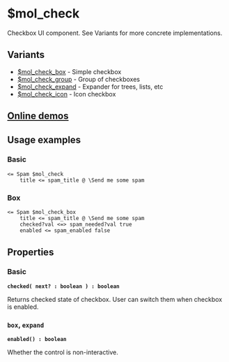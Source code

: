 # $mol_check

Checkbox UI component. See Variants for more concrete implementations.

## Variants

- [$mol_check_box](box) - Simple checkbox
- [$mol_check_group](group) -  Group of checkboxes
- [$mol_check_expand](expand) - Expander for trees, lists, etc
- [$mol_check_icon](icon) - Icon checkbox

## [Online demos](https://mol.hyoo.ru/#!section=demos/filter=%20checkbox)

## Usage examples

### Basic

```
<= Spam $mol_check
	title <= spam_title @ \Send me some spam
```

### Box

```
<= Spam $mol_check_box
	title <= spam_title @ \Send me some spam
	checked?val <=> spam_needed?val true
	enabled <= spam_enabled false
```

## Properties

### Basic

**`checked( next? : boolean ) : boolean`**

Returns checked state of checkbox. User can switch them when checkbox is enabled.

### `box`, `expand`

**`enabled() : boolean`**

Whether the control is non-interactive.
